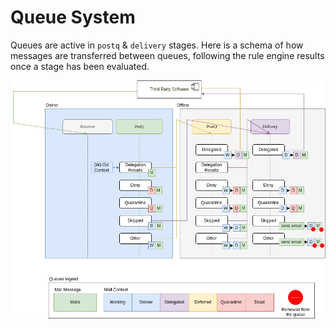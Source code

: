 # Queue System

Queues are active in `postq` & `delivery` stages.
Here is a schema of how messages are transferred between queues, following the rule engine results once a stage has been evaluated.

![Queues System](../assets/uml/queue-system.png)
